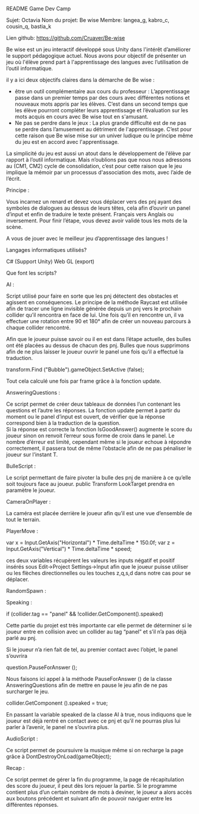 ﻿README Game Dev Camp


Sujet: Octavia
Nom du projet: Be wise
Membre: langea_g, kabro_c, cousin_q, bastia_k




Lien github: https://github.com/Cruaver/Be-wise


Be wise est un jeu interactif développé sous Unity dans l'intérêt d’améliorer le support pédagogique actuel. Nous avons pour objectif de présenter un jeu où l'élève prend part à l'apprentissage des langues avec l’utilisation de l’outil informatique.


il y a  ici deux objectifs claires dans la démarche de Be wise :


* être un outil complémentaire aux cours du professeur :
L’apprentissage passe dans un premier temps par des cours avec différentes notions et nouveaux mots appris par les élèves.
C’est dans un second temps que les élève pourront compléter leurs apprentissage et l’évaluation sur les mots acquis en cours avec Be wise tout en s'amusant.
* Ne pas se perdre dans le jeux :
La plus grande difficulté est de ne pas se perdre dans l’amusement au détriment de l'apprentissage. C’est pour cette raison que Be wise mise sur un univer ludique ou le principe même du jeu est en accord avec l'apprentissage.        


La simplicité du jeu est aussi un atout dans le développement de l’élève par rapport à l’outil informatique. Mais n’oublions  pas que nous nous adressons au (CM1, CM2) cycle de consolidation, c’est pour cette raison que le jeu implique la mémoir par un processus d'association des mots, avec l’aide de l’écrit. 




Principe : 


Vous incarnez un renard et devez vous déplacer vers des pnj ayant des symboles de dialogues au dessus de leurs têtes, cela afin d’ouvrir un panel d’input et enfin de traduire le texte présent. Français vers Anglais ou inversement.
Pour finir l’étape, vous devez avoir validé tous les mots de la scène. 


A vous de jouer avec le meilleur jeu d’apprentissage des langues !




Langages informatiques utilisés?


C# (Support Unity)
Web GL (export)










Que font les scripts?


AI : 


Script utilisé pour faire en sorte que les pnj détectent des obstacles et agissent en conséquences. Le principe de la méthode Raycast est utilisée afin de tracer une ligne invisible générée depuis un pnj vers le prochain collider qu’il rencontra en face de lui.
Une fois qu’il en rencontre un, il va effectuer une rotation entre 90 et 180° afin de créer un nouveau parcours à chaque collider rencontré. 


Afin que le joueur puisse savoir ou il en est dans l’étape actuelle, des bulles ont été placées au dessus de chacun des pnj. Bulles que nous supprimons afin de ne plus laisser le joueur ouvrir le panel une fois qu’il a effectué la traduction.


transform.Find ("Bubble").gameObject.SetActive (false);


Tout cela calculé une fois par frame grâce à la fonction update.


AnsweringQuestions : 


Ce script permet de créer deux tableaux de données l’un contenant les questions et l’autre les réponses. La fonction update permet à partir du moment ou le panel d’input est ouvert, de vérifier que la réponse correspond bien à la traduction de la question.  
Si la réponse est correcte la fonction IsGoodAnswer() augmente le score du joueur sinon on renvoit l’erreur sous forme de croix dans le panel. Le nombre d’érreur est limité, cependant même si le joueur echoue à répondre correctement, il passera tout de même l’obstacle afin de ne pas pénaliser le joueur sur l’instant T.


BulleScript :


Le script permettant de faire pivoter la bulle des pnj de manière à ce qu’elle soit toujours face au joueur.
public Transform LookTarget  prendra en paramètre le joueur.


CameraOnPlayer :


La caméra est placée derrière le joueur afin qu’il est une vue d’ensemble de tout le terrain.


PlayerMove : 


var x = Input.GetAxis("Horizontal") * Time.deltaTime * 150.0f;
var z = Input.GetAxis("Vertical") * Time.deltaTime * speed;


ces deux variables récupèrent les valeurs les inputs négatif et positif insérés sous Edit->Project Settings->Input afin que le joueur puisse utiliser ou les flèches directionnelles ou les touches z,q,s,d dans notre cas pour se déplacer.


RandomSpawn : 






Speaking : 


if (collider.tag == "panel" && !collider.GetComponent<AI>().speaked) 


Cette partie du projet est très importante car elle permet de déterminer si le joueur entre en collision avec un collider au tag “panel” et s’il n’a pas déjà parlé au pnj.


Si le joueur n’a rien fait de tel, au premier contact avec l’objet, le panel s’ouvrira


question.PauseForAnswer ();


Nous faisons ici appel à la méthode PauseForAnswer () de la classe AnsweringQuestions afin de mettre en pause le jeu afin de ne pas surcharger le jeu.


collider.GetComponent<AI> ().speaked = true;


En passant la variable speaked de la classe AI à true, nous indiquons que le joueur est déjà rentré en contact avec ce pnj et qu’il ne pourras plus lui parler à l’avenir, le panel ne s’ouvrira plus.




AudioScript :


Ce script permet de poursuivre la musique même si on recharge la page grâce à DontDestroyOnLoad(gameObject);


Recap :

Ce script permet de gérer la fin du programme, la page de récapitulation des score du joueur,  il peut dès lors rejouer la partie. Si le programme contient plus d’un certain nombre de mots à deviner, le joueur a alors accès aux boutons précédent et suivant afin de pouvoir naviguer entre les différentes réponses. 
